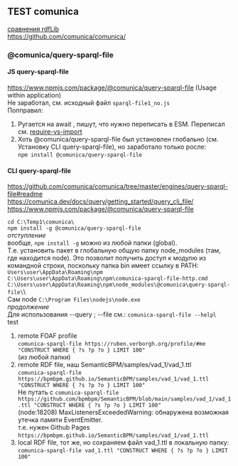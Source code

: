 ## TEST comunica 
[сравнения rdfLib](https://github.com/bpmbpm/doc/blob/main/test/rdf_lib.md)  
https://github.com/comunica/comunica/  
### @comunica/query-sparql-file
#### JS query-sparql-file
https://www.npmjs.com/package/@comunica/query-sparql-file (Usage within application)   
Не заработал, см. исходный файл `sparql-file1_no.js`\
Попправил:  
1. Ругается на await , пишут, что нужно переписать в ESM. Переписал см. [require-vs-import](https://github.com/bpmbpm/doc/blob/main/test/rdf-ext/Error1.md#require-vs-import-js-vs-mjs)
2. Хоть @comunica/query-sparql-file был установлен глобально (см. Установку CLI query-sparql-file), но заработало только росле:  
`npm install @comunica/query-sparql-file`

#### CLI query-sparql-file
https://github.com/comunica/comunica/tree/master/engines/query-sparql-file#readme  
https://comunica.dev/docs/query/getting_started/query_cli_file/  
https://www.npmjs.com/package/@comunica/query-sparql-file 

`cd C:\Temp1\comunica\` \
`npm install -g @comunica/query-sparql-file` \
*отступление*  
вообще, `npm install -g`  можно из любой папки (global).  
Т.е. установить пакет в глобальную общую папку node_modules (там, где находится node). Это позволит получить доступ к модулю из командной строки, поскольку папка bin имеет ссылку в PATH:   
`Users\user\AppData\Roaming\npm`\
`C:\Users\user\AppData\Roaming\npm\comunica-sparql-file-http.cmd`\
`C:\Users\user\AppData\Roaming\npm\node_modules\@comunica\query-sparql-file\`\  
Сам node `C:\Program Files\nodejs\node.exe` \
*продолжение*    
Для использования  --query ;  --file см.: `comunica-sparql-file --help`\  
test 
1. remote FOAF profile   
`comunica-sparql-file https://ruben.verborgh.org/profile/#me "CONSTRUCT WHERE { ?s ?p ?o } LIMIT 100"`\
(из любой папки)
2. remote RDF file, наш SemanticBPM/samples/vad_1/vad_1.ttl  
`comunica-sparql-file https://bpmbpm.github.io/SemanticBPM/samples/vad_1/vad_1.ttl "CONSTRUCT WHERE { ?s ?p ?o } LIMIT 100"`\
Не путать с `comunica-sparql-file https://github.com/bpmbpm/SemanticBPM/blob/main/samples/vad_1/vad_1.ttl "CONSTRUCT WHERE { ?s ?p ?o } LIMIT 100"`\
(node:18208) MaxListenersExceededWarning: обнаружена возможная утечка памяти EventEmitter.   
т.е. нужен Github Pages `https://bpmbpm.github.io/SemanticBPM/samples/vad_1/vad_1.ttl`  
3. local RDF file, тот же, но сохраняем файл vad_1.ttl в локальную папку:  
`comunica-sparql-file vad_1.ttl "CONSTRUCT WHERE { ?s ?p ?o } LIMIT 100"`  




